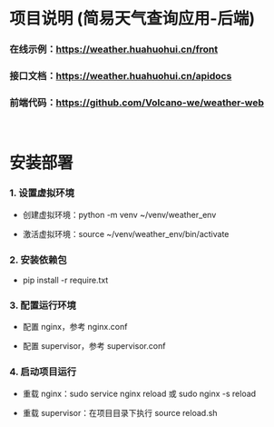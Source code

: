 # 项目说明 (简易天气查询应用-后端)

### 在线示例：https://weather.huahuohui.cn/front

### 接口文档：https://weather.huahuohui.cn/apidocs

### 前端代码：https://github.com/Volcano-we/weather-web

<br>

# 安装部署

### 1. 设置虚拟环境

+ 创建虚拟环境：python -m venv ~/venv/weather_env

+ 激活虚拟环境：source ~/venv/weather_env/bin/activate

### 2. 安装依赖包

+ pip install -r require.txt

### 3. 配置运行环境

+ 配置 nginx，参考 nginx.conf

+ 配置 supervisor，参考 supervisor.conf

### 4. 启动项目运行

+ 重载 nginx：sudo service nginx reload 或 sudo nginx -s reload

+ 重载 supervisor：在项目目录下执行 source reload.sh